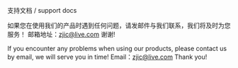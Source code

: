 支持文档 / support docs

如果您在使用我们的产品时遇到任何问题，请发邮件与我们联系，我们将及时为您服务！ 邮箱地址：zjic@live.com 谢谢! 

If you encounter any problems when using our products, please contact us by email, we will serve you in time! Email：zjic@live.com Thank you!

